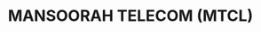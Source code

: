 ---
title: "MANSOORAH TELECOM (MTCL)"
url: /muzaffargarh/mansoorah-telecom-mtcl/
shop: supermarket
---